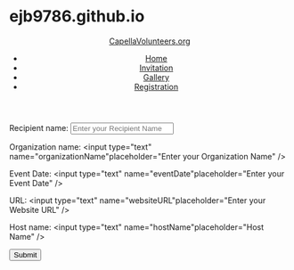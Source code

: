 # ejb9786.github.io
<!DOCTYPE html>
<html lang="en-US">

<head>
    <title>Invitation Page</title>
    <link rel="stylesheet" type="text/css" href="css/main.css" />
    <script type="text/javascript">

var invitation = "Hello __recipientName_____!\n You have been invited to volunteer for an event held by __organizationName_____ on ___eventDate_____. Please come to the following website: to sign up as a volunteer.\n Thanks! \n __hostName__";
//alert("vfkvkfm");
function checkPageForm(){
//alert("hello");
var recipientName = document.getElementsByName("recipientName")[0].value;
var organizationName = document.getElementsByName("organizationName")[0].value;
var eventDate = document.getElementsByName("eventDate")[0].value;
var url = document.getElementsByName("websiteURL")[0].value;
var hostName = document.getElementsByName("hostName")[0].value;
//alert(recipientName);
invitation = invitation.replace("recipientName",recipientName);
invitation = invitation.replace("organizationName",organizationName);
invitation = invitation.replace("eventDate",eventDate);
invitation = invitation.replace("hostName",hostName);
//invitation = invitation.replace("recipientName",recipientName);

alert(invitation);

//document.getElementById("abc").innerHTML = invitation;
}
</script>

</head>

<body>
<header>
<div class="top">
<a class="logo" href="index.html">CapellaVolunteers<span class="dotcom">.org</span></a>
</div>
<nav>
<ul class="topnav">
<li><a href="index.html">Home</a>
</li>
<li><a href="invitation.html" class="active">Invitation</a>
</li>
<li><a href="gallery.html">Gallery</a>
</li>
<li><a href="registration.html">Registration</a>
</li>
</ul>

</nav>
</header>
<section id="pageForm">
<form onsubmit="checkPageForm()">
<label for="recipientName">Recipient name:</label>
<input type="text" name="recipientName"placeholder="Enter your Recipient Name" />

<label for="organizationName">Organization name:
</label>
<input type="text" name="organizationName"placeholder="Enter your Organization Name" />

<label for="eventDate">Event Date:
</label>
<input type="text" name="eventDate"placeholder="Enter your Event Date" />

<label for="websiteURL">URL:
</label>
<input type="text" name="websiteURL"placeholder="Enter your Website URL" />

<label for="hostName_form">Host name:
</label>
<input type="text" name="hostName"placeholder="Host Name" />

<input type="submit" value="Submit" onclick="checkPageForm()">

</form>
</section>
</body>
</html>
